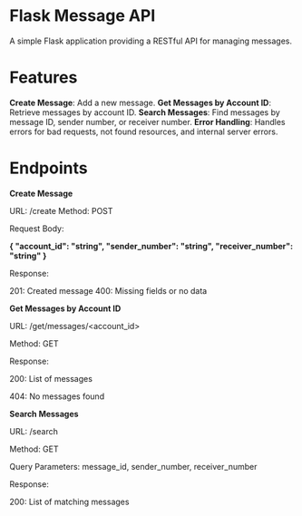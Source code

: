 # Flask Message API

A simple Flask application providing a RESTful API for managing messages.

# Features

**Create Message**: Add a new message.
**Get Messages by Account ID**: Retrieve messages by account ID.
**Search Messages**: Find messages by message ID, sender number, or receiver number.
**Error Handling**: Handles errors for bad requests, not found resources, and internal server errors.

# Endpoints

**Create Message**

URL: /create
Method: POST

Request Body:

**{
"account_id": "string",
"sender_number": "string",
"receiver_number": "string"
}**

Response:

201: Created message
400: Missing fields or no data

**Get Messages by Account ID**

URL: /get/messages/<account_id>

Method: GET

Response:

200: List of messages

404: No messages found

**Search Messages**

URL: /search

Method: GET

Query Parameters: message_id, sender_number, receiver_number

Response:

200: List of matching messages